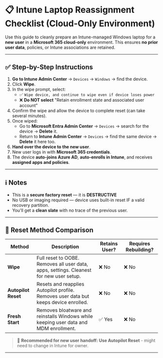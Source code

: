 # 📋 Intune Laptop Reassignment Checklist (Cloud-Only Environment)

Use this guide to cleanly prepare an Intune-managed Windows laptop for a **new user** in a **Microsoft 365 cloud-only** environment. This ensures **no prior user data**, policies, or Intune associations are retained.

---

## ✅ Step-by-Step Instructions

1. **Go to Intune Admin Center** → `Devices` → `Windows` → find the device.
2. Click **Wipe**.
3. In the wipe prompt, select:
   - ✅ `Wipe device, and continue to wipe even if device loses power`
   - ❌ **Do NOT select** "Retain enrollment state and associated user account"
4. Confirm the wipe and allow the device to complete reset (can take several minutes).
5. Once wiped:
   - Go to **Microsoft Entra Admin Center** → `Devices` → search for the device → **Delete** it.
   - Return to **Intune Admin Center** → `Devices` → find the same device → **Delete** it here too.
6. **Hand over the device to the new user**.
7. New user logs in with **Microsoft 365 credentials**.
8. The device **auto-joins Azure AD**, **auto-enrolls in Intune**, and receives **assigned apps and policies**.

---

## ℹ️ Notes

- This is a **secure factory reset** — it is **DESTRUCTIVE**
- No USB or imaging required — device uses built-in reset IF a valid recovery partition.
- You'll get a **clean slate** with no trace of the previous user.

---

## 🔄 Reset Method Comparison

| Method              | Description                                                                                 | Retains User? | Requires Rebuilding? |
|---------------------|---------------------------------------------------------------------------------------------|---------------|-----------------------|
| **Wipe**            | Full reset to OOBE. Removes all user data, apps, settings. Cleanest for new user setup.     | ❌ No         | ❌ No                 |
| **Autopilot Reset** | Resets and reapplies Autopilot profile. Removes user data but keeps device enrolled.        | ❌ No         | ❌ No                 |
| **Fresh Start**     | Removes bloatware and reinstalls Windows while keeping user data and MDM enrollment.        | ✅ Yes        | ❌ No                 |

> 🔐 **Recommended for new user handoff: Use Autopilot Reset** - might need to change in Intune for owner. 

---

